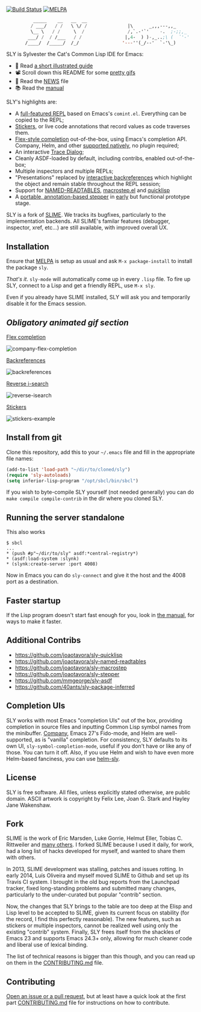 [![Build Status](https://travis-ci.org/joaotavora/sly.png?branch=master)](https://travis-ci.org/joaotavora/sly)
[![MELPA](https://melpa.org/packages/sly-badge.svg)](https://melpa.org/#/sly)

```lisp
          _____    __   __  __        
         / ___/   / /   \ \/ /               |\      _,,,---,,_
         \__ \   / /     \  /                /,`.-'`'    -.  ;-;;,_
        ___/ /  / /___   / /                |,4-  ) )-,_..;\ (  `'-'
       /____/  /_____/  /_/                '---''(_/--'  `-'\_)

```

SLY is Sylvester the Cat's Common Lisp IDE for Emacs:

* 🤔 Read [a short illustrated guide][tutorial]
* 📽️ Scroll down this README for some [pretty gifs](#animated_gifs)
* 📣 Read the [NEWS][6] file
* 📚 Read the [manual][documentation]

SLY's highlights are:

* A [full-featured REPL](#repl) based on Emacs's `comint.el`.  Everything can be
  copied to the REPL;
* [Stickers](#stickers), or live code annotations that record values as code
  traverses them.
* [Flex-style completion](#company-flex-completion) out-of-the-box, using
  Emacs's completion API.  Company, Helm, and other [supported
  natively](#completion), no plugin required;
* An interactive [Trace Dialog][trace-dialog];
* Cleanly ASDF-loaded by default, including contribs, enabled out-of-the-box;
* Multiple inspectors and multiple REPLs;
* "Presentations" replaced by [interactive backreferences](#repl) which
  highlight the object and remain stable throughout the REPL session;
* Support for [NAMED-READTABLES][11], [macrostep.el][12] and [quicklisp][13]
* A [portable, annotation-based stepper][16] in [early][17] but functional
  prototype stage.

SLY is a fork of [SLIME][1]. We tracks its bugfixes, particularly to the
implementation backends.  All SLIME's familar features (debugger, inspector,
xref, etc...) are still available, with improved overall UX.

Installation
------------

Ensure that [MELPA][10] is setup as usual and ask `M-x package-install` to
install the package `sly`.

*That's it*. `sly-mode` will automatically come up in every `.lisp` file. To
fire up SLY, connect to a Lisp and get a friendly REPL, use `M-x sly`.

Even if you already have SLIME installed, SLY will ask you and temporarily
disable it for the Emacs session.

<a name="animated_gifs"></a>
_Obligatory animated gif section_
-----------------------------------

<a name="company-flex-completion"></a>
[Flex completion](https://joaotavora.github.io/sly/#Completion)

![company-flex-completion](./doc/animations/company-flex-completion.gif)

<a name="repl"></a>
[Backreferences](https://joaotavora.github.io/sly/#REPL-backreferences)

![backreferences](./doc/animations/backreferences.gif)

[Reverse i-search](https://joaotavora.github.io/sly/#REPL-commands)

![reverse-isearch](./doc/animations/reverse-isearch.gif)

<a name="stickers"></a>
[Stickers](https://joaotavora.github.io/sly/#Stickers)

![stickers-example](./doc/animations/stickers-example.gif)

Install from git
-------------------

Clone this repository, add this to your `~/.emacs` file and fill in the
appropriate file names:

```el
(add-to-list 'load-path "~/dir/to/cloned/sly")
(require 'sly-autoloads)
(setq inferior-lisp-program "/opt/sbcl/bin/sbcl")
```

If you wish to byte-compile SLY yourself (not needed generally) you can do `make
compile compile-contrib` in the dir where you cloned SLY.

Running the server standalone
-----------------------------

This also works
```
$ sbcl
...
* (push #p"~/dir/to/sly" asdf:*central-registry*)
* (asdf:load-system :slynk)
* (slynk:create-server :port 4008)
```

Now in Emacs you can do `sly-connect` and give it the host and the 4008 port as
a destination.

Faster startup
--------------

If the Lisp program doesn't start fast enough for you, look in [the
manual][instasly], for ways to make it faster.

Additional Contribs
-------------------

* https://github.com/joaotavora/sly-quicklisp
* https://github.com/joaotavora/sly-named-readtables
* https://github.com/joaotavora/sly-macrostep
* https://github.com/joaotavora/sly-stepper
* https://github.com/mmgeorge/sly-asdf
* https://github.com/40ants/sly-package-inferred

<a name="completion"></a>
Completion UIs
--------------

SLY works with most Emacs "completion UIs" out of the box, providing completion
in source files and inputting Common Lisp symbol names from the minibuffer.
[Company][14], Emacs 27's Fido-mode, and Helm are well-supported, as is
"vanilla" completion.  For consistency, SLY defaults to its own UI,
`sly-symbol-completion-mode`, useful if you don't have or like any of those.
You can turn it off.  Also, if you use Helm and wish to have even more
Helm-based fanciness, you can use [helm-sly][15].

License
-------

SLY is free software. All files, unless explicitly stated otherwise, are public
domain.  ASCII artwork is copyright by Felix Lee, Joan G. Stark and Hayley Jane
Wakenshaw.

Fork
----

SLIME is the work of Eric Marsden, Luke Gorrie, Helmut Eller, Tobias
C. Rittweiler and [many others][8]. I forked SLIME because I used it daily,
for work, had a long list of hacks developed for myself, and wanted to share
them with others.

In 2013, SLIME development was stalling, patches and issues rotting. In early 
2014,  Luís Oliveira and myself moved SLIME to Github and set up its Travis CI 
system. I brought in the old bug reports from the Launchpad tracker, fixed 
long-standing problems and submitted many changes, particularly to the 
under-curated but popular "contrib" section.

Now, the changes that SLY brings to the table are too deep at the Elisp and Lisp
level to be accepted to SLIME, given its current focus on stability (for the
record, I find this perfectly reasonable). The new features, such as stickers or
multiple inspectors, cannot be realized well using only the existing "contrib"
system.  Finally, SLY frees itself from the shackles of Emacs 23 and supports
Emacs 24.3+ only, allowing for much cleaner code and liberal use of lexical
binding.

The list of technical reasons is bigger than this though, and you can read up on
them in the [CONTRIBUTING.md][9] file.

Contributing
------------

[Open an issue or a pull request][4], but at least have a quick look at the
first part [CONTRIBUTING.md][5] file for instructions on how to contribute.

[1]: https://www.common-lisp.net/project/slime/
[2]: https://github.com/joaotavora/sly/blob/master/README.md#fork
[4]: https://github.com/joaotavora/sly/issues
[5]: https://github.com/joaotavora/sly/blob/master/CONTRIBUTING.md
[6]: https://github.com/joaotavora/sly/blob/master/NEWS.md
[7]: https://www.youtube.com/watch?v=xqWkVvubnSI
[8]: https://common-lisp.net/project/slime/doc/html/Credits.html#Credits
[9]: https://github.com/joaotavora/sly/blob/master/CONTRIBUTING.md#architecture
[10]: https://github.com/milkypostman/melpa
[11]: https://github.com/joaotavora/sly-named-readtables
[12]: https://github.com/joaotavora/sly-macrostep
[13]: https://github.com/joaotavora/sly-quicklisp
[14]: https://github.com/company-mode/company-mode
[15]: https://github.com/emacs-helm/helm-sly
[16]: https://zenodo.org/record/3742759
[17]: https://github.com/joaotavora/sly-stepper
[documentation]: https://joaotavora.github.io/sly
[instasly]: https://joaotavora.github.io/sly/#Loading-Slynk-faster
[trace-dialog]: https://joaotavora.github.io/sly/#Trace-Dialog
[tutorial]: https://joaotavora.github.io/sly/#A-SLY-tour-for-SLIME-users

<!-- Local Variables: -->
<!-- fill-column: 80 -->
<!-- End: -->
